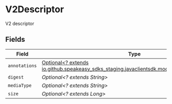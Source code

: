 # V2Descriptor

V2 descriptor


## Fields

| Field                                                                                                                              | Type                                                                                                                               | Required                                                                                                                           | Description                                                                                                                        |
| ---------------------------------------------------------------------------------------------------------------------------------- | ---------------------------------------------------------------------------------------------------------------------------------- | ---------------------------------------------------------------------------------------------------------------------------------- | ---------------------------------------------------------------------------------------------------------------------------------- |
| `annotations`                                                                                                                      | [Optional<? extends io.github.speakeasy_sdks_staging.javaclientsdk.models.shared.Annotations>](../../models/shared/Annotations.md) | :heavy_minus_sign:                                                                                                                 | Annotations                                                                                                                        |
| `digest`                                                                                                                           | *Optional<? extends String>*                                                                                                       | :heavy_minus_sign:                                                                                                                 | Digest                                                                                                                             |
| `mediaType`                                                                                                                        | *Optional<? extends String>*                                                                                                       | :heavy_minus_sign:                                                                                                                 | Media type                                                                                                                         |
| `size`                                                                                                                             | *Optional<? extends Long>*                                                                                                         | :heavy_minus_sign:                                                                                                                 | Size                                                                                                                               |